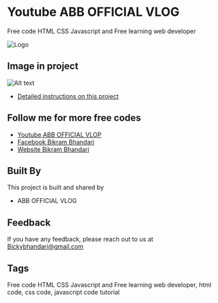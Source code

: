 
# Youtube ABB OFFICIAL VLOG

Free code HTML CSS Javascript and Free learning web developer 


![Logo]()

## Image in project

![Alt text](project.png "CALCULATOR DESIGN") 
- [Detailed instructions on this project](https://www.youtube.com/@ABB_Official_Music)


## Follow me for more free codes

 - [Youtube ABB OFFICIAL VLOP](https://www.youtube.com/@ABB_Official_Music)
 - [Facebook Bikram Bhandari](https://www.facebook.com/BikramBhandari01)
 - [Website Bikram Bhandari](https://bikramb.netlify.app/)


## Built By

This project is built and shared by

- ABB OFFICIAL VLOG


## Feedback

If you have any feedback, please reach out to us at Bickybhandari@gmail.com


## Tags

Free code HTML CSS Javascript and Free learning web developer, html code, css code, javascript code tutorial
